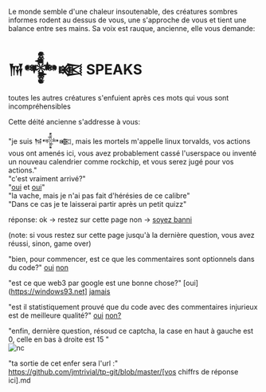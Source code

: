 Le monde semble d'une chaleur insoutenable, des créatures sombres informes rodent au dessus de vous, une s'approche de vous et tient une balance entre ses mains.
Sa voix est rauque, ancienne, elle vous demande:

# 𒀁𒀱𒀩 **SPEAKS**

toutes les autres créatures s'enfuient après ces mots qui vous sont incompréhensibles

Cette déité ancienne s'addresse à vous:

"je suis 𒀁𒀱𒀩, mais les mortels m'appelle linux torvalds, vos actions vous ont amenés ici, vous avez probablement cassé l'userspace ou inventé un nouveau calendrier comme rockchip, et vous serez jugé pour vos actions."   
"c'est vraiment arrivé?"   
"[oui](https://lkml.org/lkml/2012/12/23/75) et [oui](https://git.kernel.org/pub/scm/linux/kernel/git/torvalds/linux.git/commit/?id=f076ef44a44d02ed91543f820c14c2c7dff53716)"   
"la vache, mais je n'ai pas fait d'hérésies de ce calibre"   
"Dans ce cas je te laisserai partir après un petit quizz"   

réponse:
ok -> restez sur cette page
non -> [soyez banni](https://windows93.net)

(note: si vous restez sur cette page jusqu'à la dernière question, vous avez réussi, sinon, game over)

"bien, pour commencer, est ce que les commentaires sont optionnels dans du code?"
[oui](https://windows93.net) [non](https://github.com/jmtrivial/tp-git/blob/master/lenfe.md)

"est ce que web3 par google est une bonne chose?"
[oui](https://windows93.net] [jamais](https://github.com/jmtrivial/tp-git/blob/master/lenfe.md)

"est il statistiquement prouvé que du code avec des commentaires injurieux est de meilleure qualité?"
[oui](https://github.com/jmtrivial/tp-git/blob/master/lenfe.md) [non?](https://www.jwz.org/blog/2023/02/code-with-swearing-is-better-code/)

"enfin, dernière question, résoud ce captcha, la case en haut à gauche est 0, celle en bas à droite est 15 "   
![nc](https://media.licdn.com/dms/image/D5622AQHOYslslecC0A/feedshare-shrink_2048_1536/0/1691131690014?e=1697673600&v=beta&t=uy25_rKm62MBwFyC4keIiOkXIIZtG3klkqcjucLXj6c)

"ta sortie de cet enfer sera l'url :"  
https://github.com/jmtrivial/tp-git/blob/master/[vos chiffrs de réponse ici].md
